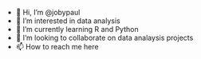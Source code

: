 - 👋 Hi, I’m @jobypaul
- 👀 I’m interested in data analysis
- 🌱 I’m currently learning R and Python
- 💞️ I’m looking to collaborate on data analaysis projects
- 📫 How to reach me here

<!---
jobypaul/jobypaul is a ✨ special ✨ repository because its `README.md` (this file) appears on your GitHub profile.
You can click the Preview link to take a look at your changes.
--->
